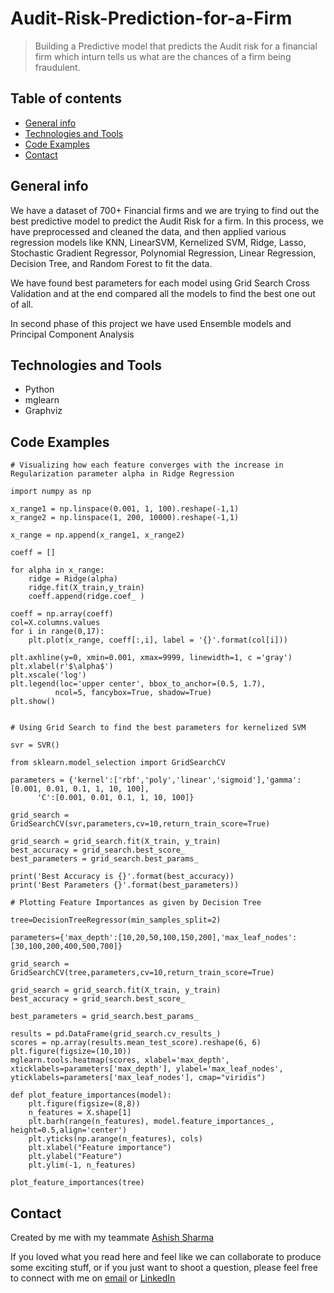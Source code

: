 # Audit-Risk-Prediction-for-a-Firm

> Building a Predictive model that predicts the Audit risk for a financial firm which inturn tells us what are the chances of a firm being fraudulent.

## Table of contents
* [General info](#general-info)
* [Technologies and Tools](#technologies-and-tools)
* [Code Examples](#code-examples)
* [Contact](#contact)

## General info
We have a dataset of 700+ Financial firms and we are trying to find out the best predictive model to predict the Audit Risk for a firm.
In this process, we have preprocessed and cleaned the data, and then applied various regression models like KNN, LinearSVM, Kernelized SVM, Ridge, Lasso, Stochastic Gradient Regressor, Polynomial Regression, Linear Regression, Decision Tree, and Random Forest to fit the data.

We have found best parameters for each model using Grid Search Cross Validation and at the end compared all the models to find the best one out of all.

In second phase of this project we have used Ensemble models and Principal Component Analysis

## Technologies and Tools
* Python 
* mglearn
* Graphviz

## Code Examples

````
# Visualizing how each feature converges with the increase in Regularization parameter alpha in Ridge Regression

import numpy as np

x_range1 = np.linspace(0.001, 1, 100).reshape(-1,1)
x_range2 = np.linspace(1, 200, 10000).reshape(-1,1)

x_range = np.append(x_range1, x_range2)

coeff = []

for alpha in x_range: 
    ridge = Ridge(alpha)
    ridge.fit(X_train,y_train)
    coeff.append(ridge.coef_ )
    
coeff = np.array(coeff)
col=X.columns.values
for i in range(0,17):
    plt.plot(x_range, coeff[:,i], label = '{}'.format(col[i]))

plt.axhline(y=0, xmin=0.001, xmax=9999, linewidth=1, c ='gray')
plt.xlabel(r'$\alpha$')
plt.xscale('log')
plt.legend(loc='upper center', bbox_to_anchor=(0.5, 1.7),
          ncol=5, fancybox=True, shadow=True)
plt.show()
````
````

# Using Grid Search to find the best parameters for kernelized SVM

svr = SVR()

from sklearn.model_selection import GridSearchCV

parameters = {'kernel':['rbf','poly','linear','sigmoid'],'gamma':[0.001, 0.01, 0.1, 1, 10, 100],
      'C':[0.001, 0.01, 0.1, 1, 10, 100]}

grid_search = GridSearchCV(svr,parameters,cv=10,return_train_score=True)

grid_search = grid_search.fit(X_train, y_train)
best_accuracy = grid_search.best_score_
best_parameters = grid_search.best_params_

print('Best Accuracy is {}'.format(best_accuracy))
print('Best Parameters {}'.format(best_parameters))
````
````
# Plotting Feature Importances as given by Decision Tree

tree=DecisionTreeRegressor(min_samples_split=2)

parameters={'max_depth':[10,20,50,100,150,200],'max_leaf_nodes':[30,100,200,400,500,700]}

grid_search = GridSearchCV(tree,parameters,cv=10,return_train_score=True)

grid_search = grid_search.fit(X_train, y_train)
best_accuracy = grid_search.best_score_

best_parameters = grid_search.best_params_

results = pd.DataFrame(grid_search.cv_results_)
scores = np.array(results.mean_test_score).reshape(6, 6)
plt.figure(figsize=(10,10))
mglearn.tools.heatmap(scores, xlabel='max_depth', xticklabels=parameters['max_depth'], ylabel='max_leaf_nodes', yticklabels=parameters['max_leaf_nodes'], cmap="viridis")

def plot_feature_importances(model):
    plt.figure(figsize=(8,8))
    n_features = X.shape[1]
    plt.barh(range(n_features), model.feature_importances_, height=0.5,align='center')
    plt.yticks(np.arange(n_features), cols)
    plt.xlabel("Feature importance")
    plt.ylabel("Feature")
    plt.ylim(-1, n_features)

plot_feature_importances(tree)

````

## Contact
Created by me with my teammate [Ashish Sharma](https://github.com/ashish1993utd)

If you loved what you read here and feel like we can collaborate to produce some exciting stuff, or if you
just want to shoot a question, please feel free to connect with me on 
<a href="mailto:nick22910@gmail.com">email</a> or 
<a href="https://www.linkedin.com/in/ashishsharma1993/" target="_blank">LinkedIn</a>
